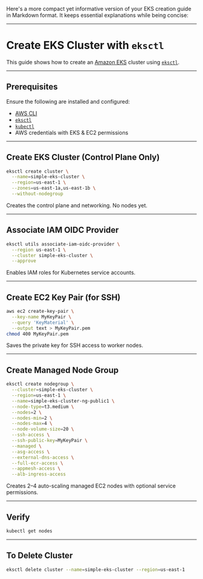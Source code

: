Here's a more compact yet informative version of your EKS creation guide in Markdown format. It keeps essential explanations while being concise:

---

# Create EKS Cluster with `eksctl`

This guide shows how to create an [Amazon EKS](https://docs.aws.amazon.com/eks/latest/userguide/what-is-eks.html) cluster using [`eksctl`](https://eksctl.io/).

---

## Prerequisites

Ensure the following are installed and configured:

* [AWS CLI](https://docs.aws.amazon.com/cli/latest/userguide/install-cliv2.html)
* [`eksctl`](https://eksctl.io/)
* [`kubectl`](https://kubernetes.io/docs/tasks/tools/)
* AWS credentials with EKS & EC2 permissions

---

## Create EKS Cluster (Control Plane Only)

```bash
eksctl create cluster \
  --name=simple-eks-cluster \
  --region=us-east-1 \
  --zones=us-east-1a,us-east-1b \
  --without-nodegroup
```

Creates the control plane and networking. No nodes yet.

---

## Associate IAM OIDC Provider

```bash
eksctl utils associate-iam-oidc-provider \
  --region us-east-1 \
  --cluster simple-eks-cluster \
  --approve
```

Enables IAM roles for Kubernetes service accounts.

---

## Create EC2 Key Pair (for SSH)

```bash
aws ec2 create-key-pair \
  --key-name MyKeyPair \
  --query 'KeyMaterial' \
  --output text > MyKeyPair.pem
chmod 400 MyKeyPair.pem
```

Saves the private key for SSH access to worker nodes.

---

## Create Managed Node Group

```bash
eksctl create nodegroup \
  --cluster=simple-eks-cluster \
  --region=us-east-1 \
  --name=simple-eks-cluster-ng-public1 \
  --node-type=t3.medium \
  --nodes=2 \
  --nodes-min=2 \
  --nodes-max=4 \
  --node-volume-size=20 \
  --ssh-access \
  --ssh-public-key=MyKeyPair \
  --managed \
  --asg-access \
  --external-dns-access \
  --full-ecr-access \
  --appmesh-access \
  --alb-ingress-access
```

Creates 2–4 auto-scaling managed EC2 nodes with optional service permissions.

---

## Verify

```bash
kubectl get nodes
```

---

## To Delete Cluster

```bash
eksctl delete cluster --name=simple-eks-cluster --region=us-east-1
```
